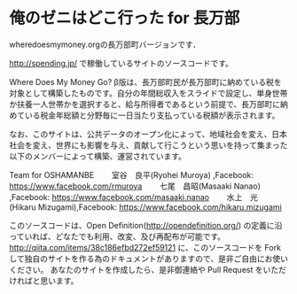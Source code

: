﻿# 俺のゼニはどこ行った for 長万部

wheredoesmymoney.orgの長万部町バージョンです．

http://spending.jp/ で稼働しているサイトのソースコードです。

Where Does My Money Go? β版は、長万部町民が長万部町に納めている税を対象として構築したものです。自分の年間総収入をスライドで設定し、単身世帯か扶養一人世帯かを選択すると、給与所得者であるという前提で、長万部町に納めている税金年総額と分野毎に一日当たり支払っている税額が表示されます。

なお、このサイトは、公共データのオープン化によって、地域社会を変え、日本社会を変え、世界にも影響を与え、貢献して行こうという思いを持って集まった以下のメンバーによって構築、運営されています。


Team for OSHAMANBE
　　室谷　良平(Ryohei Muroya)  ,Facebook: https://www.facebook.com/rmuroya 
　　七尾　昌昭(Masaaki Nanao)  ,Facebook: https://www.facebook.com/masaaki.nanao
　　水上　光　(Hikaru Mizugami),Facebook: https://www.facebook.com/hikaru.mizugami


このソースコードは、Open Definition(http://opendefinition.org/) の定義に沿っていれば、どなたでも利用、改変、及び再配布が可能です。
http://qiita.com/items/38c186efbd272ef59121
に、このソースコードを Fork して独自のサイトを作る為のドキュメントがありますので、是非ご自由にお使いください。
あなたのサイトを作成したら、是非御連絡や Pull Request をいただければと思います。
